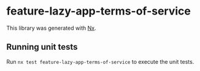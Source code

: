 # feature-lazy-app-terms-of-service

This library was generated with [Nx](https://nx.dev).

## Running unit tests

Run `nx test feature-lazy-app-terms-of-service` to execute the unit tests.
